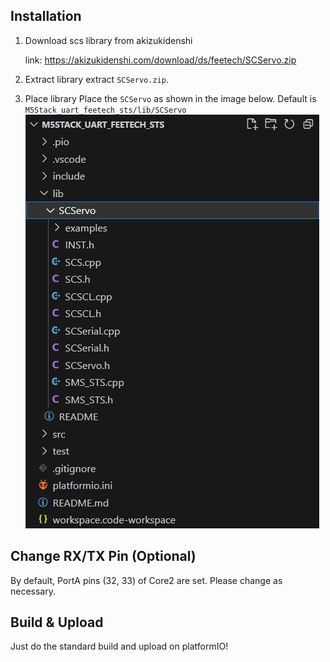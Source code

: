 ## Installation

1. Download scs library from akizukidenshi

    link: https://akizukidenshi.com/download/ds/feetech/SCServo.zip

1. Extract library
    extract `SCServo.zip`.

1. Place library
    Place the `SCServo` as shown in the image below.
    Default is `M5Stack_uart_feetech_sts/lib/SCServo`
    ![](./images/place_scs_lib.png)

## Change RX/TX Pin (Optional)

By default, PortA pins (32, 33) of Core2 are set. Please change as necessary.

## Build & Upload

Just do the standard build and upload on platformIO!